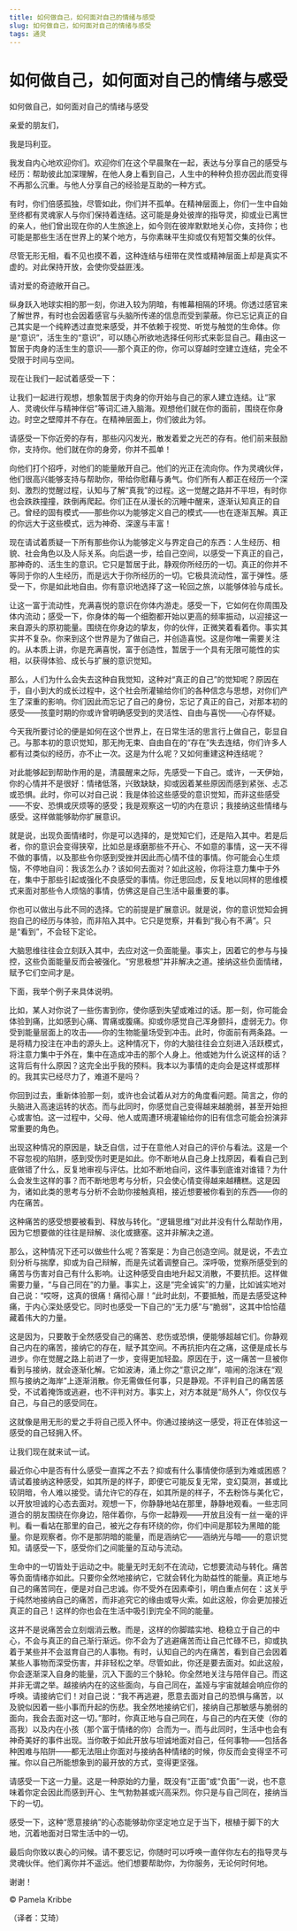 ```yaml
--- 
title: 如何做自己，如何面对自己的情绪与感受 
slug: 如何做自己，如何面对自己的情绪与感受 
tags: 通灵 
--- 
```

# 如何做自己，如何面对自己的情绪与感受

如何做自己，如何面对自己的情绪与感受

亲爱的朋友们，

我是玛利亚。

我发自内心地欢迎你们。欢迎你们在这个早晨聚在一起，表达与分享自己的感受与经历：帮助彼此加深理解，在他人身上看到自己，人生中的种种负担亦因此而变得不再那么沉重。与他人分享自己的经验是互助的一种方式。

有时，你们倍感孤独，尽管如此，你们并不孤单。在精神层面上，你们一生中自始至终都有灵魂家人与你们保持着连结。这可能是身处彼岸的指导灵，抑或业已离世的亲人，他们曾出现在你的人生旅途上，如今则在彼岸默默地关心你，支持你；也可能是那些生活在世界上的某个地方，与你素昧平生抑或仅有短暂交集的伙伴。

尽管无形无相，看不见也摸不着，这种连结与纽带在灵性或精神层面上却是真实不虚的。对此保持开放，会使你受益匪浅。

请对爱的奇迹敞开自己。

纵身跃入地球实相的那一刻，你进入较为阴暗，有帷幕相隔的环境。你透过感官来了解世界，有时也会因着感官与头脑所传递的信息而受到蒙蔽。你已忘记真正的自己其实是一个纯粹透过直觉来感受，并不依赖于视觉、听觉与触觉的生命体。你是“意识”，活生生的“意识”，可以随心所欲地选择任何形式来彰显自己。藉由这一暂居于肉身的活生生的意识——那个真正的你，你可以穿越时空建立连结，完全不受限于时间与空间。

现在让我们一起试着感受一下：

让我们一起进行观想，想象暂居于肉身的你开始与自己的家人建立连结。让“家人、灵魂伙伴与精神伴侣”等词汇进入脑海。观想他们就在你的面前，围绕在你身边。时空之壁障并不存在。在精神层面上，你们彼此为邻。

请感受一下你近旁的存有，那些闪闪发光，散发着爱之光芒的存有。他们前来鼓励你，支持你。他们就在你的身旁，你并不孤单！

向他们打个招呼，对他们的能量敞开自己。他们的光正在流向你。作为灵魂伙伴，他们很高兴能够支持与帮助你，带给你慰藉与勇气。你们所有人都正在经历一个深刻、激烈的觉醒过程，认知与了解“真我”的过程。这一觉醒之路并不平坦，有时你也会跌跌撞撞，跌倒再爬起。你们正在从漫长的沉睡中醒来，逐渐认知真正的自己。曾经的固有模式——那些你以为能够定义自己的模式——也在逐渐瓦解。真正的你远大于这些模式，远为神奇、深邃与丰富！

现在请试着质疑一下所有那些你认为能够定义与界定自己的东西：人生经历、相貌、社会角色以及人际关系。向后退一步，给自己空间，以感受一下真正的自己，那神奇的、活生生的意识。它只是暂居于此，静观你所经历的一切。真正的你并不等同于你的人生经历，而是远大于你所经历的一切。它极具流动性，富于弹性。感受一下，你是如此地自由。你有意识地选择了这一轮回之旅，以能够体验与成长。

让这一富于流动性，充满喜悦的意识在你体内游走。感受一下，它如何在你周围及体内流动；感受一下，你身体的每一个细胞都开始以更高的频率振动，以迎接这一来自源头的原初能量。围绕在你身边的挚友，你的伙伴，正微笑着看着你。事实其实并不复杂。你来到这个世界是为了做自己，并创造喜悦。这是你唯一需要关注的。从本质上讲，你是充满喜悦，富于创造性，暂居于一个具有无限可能性的实相，以获得体验、成长与扩展的意识觉知。

那么，人们为什么会失去这种自我觉知，这种对“真正的自己”的觉知呢？原因在于，自小到大的成长过程中，这个社会所灌输给你们的各种信念与思想，对你们产生了深重的影响。你们因此而忘记了自己的身份，忘记了真正的自己，对那本初的感受——孩童时期的你或许曾明确感受到的灵活性、自由与喜悦——心存怀疑。

今天我所要讨论的便是如何在这个世界上，在日常生活的思言行上做自己，彰显自己。与那本初的意识觉知，那无拘无束、自由自在的“存在”失去连结，你们许多人都有过类似的经历，亦不止一次。这是为什么呢？又如何重建这种连结呢？

对此能够起到帮助作用的是，清晨醒来之际，先感受一下自己。或许，一天伊始，你的心情并不是很好：情绪低落，兴致缺缺，抑或因着某些原因而感到紧张、忐忑或恐惧。此时，你可以对自己说：我是体验这些感受的意识觉知，而非这些感受——不安、恐惧或厌烦等的感受；我是观察这一切的内在意识；我接纳这些情绪与感受。这样做能够助你扩展意识。

就是说，出现负面情绪时，你是可以选择的，是觉知它们，还是陷入其中。若是后者，你的意识会变得狭窄，比如总是琢磨那些不开心、不如意的事情，这一天不得不做的事情，以及那些令你感到受挫并因此而心情不佳的事情。你可能会心生烦恼，不停地自问：我该怎么办？该如何去面对？如此这般，你将注意力集中于外在，集中于那些引起或强化不良感受的事情。你迁思回虑，反复地以同样的思维模式来面对那些令人烦恼的事情，仿佛这是自己生活中最重要的事。

你也可以做出与此不同的选择。它的前提是扩展意识。就是说，你的意识觉知会拥抱自己的经历与体验，而非陷入其中。它只是觉察，并看到“我心有不满”。只是“看到”，不会轻下定论。

大脑思维往往会立刻跃入其中，去应对这一负面能量。事实上，因着它的参与与操控，这些负面能量反而会被强化。“穷思极想”并非解决之道。接纳这些负面情绪，赋予它们空间才是。

下面，我举个例子来具体说明。

比如，某人对你说了一些伤害到你，使你感到失望或难过的话。那一刻，你可能会体验到痛，比如感到心痛、胃痛或腹痛。抑或你感觉自己浑身颤抖，虚弱无力。你受到能量层面上的攻击——你的生物能量场受到冲击。此时，你面前有两条路。一是将精力投注在冲击的源头上。这种情况下，你的大脑往往会立刻进入活跃模式，将注意力集中于外在，集中在造成冲击的那个人身上。他或她为什么说这样的话？这背后有什么原因？这完全出乎我的预料。我本以为事情的走向会是这样或那样的。我其实已经尽力了，难道不是吗？

你回到过去，重新体验那一刻，或许也会试着从对方的角度看问题。简言之，你的头脑进入高速运转的状态。而与此同时，你感觉自己变得越来越脆弱，甚至开始担心或害怕。这一过程中，父母、他人或周遭环境灌输给你的旧有信念可能会扮演非常重要的角色。

出现这种情况的原因是，缺乏自信，过于在意他人对自己的评价与看法。这是一个不容忽视的陷阱，感到受伤时更是如此。你不断地从自己身上找原因，看看自己到底做错了什么，反复地审视与评估。比如不断地自问，这件事到底谁对谁错？为什么会发生这样的事？而不断地思考与分析，只会使心情变得越来越糟糕。这是因为，诸如此类的思考与分析不会助你接触真相，接近想要被你看到的东西——你的内在痛苦。

这种痛苦的感受想要被看到、释放与转化。“逻辑思维”对此并没有什么帮助作用，因为它想要做的往往是辩解、淡化或搪塞。这并非解决之道。

那么，这种情况下还可以做些什么呢？答案是：为自己创造空间。就是说，不去立刻分析与揣摩，抑或为自己辩解，而是先试着调整自己。深呼吸，觉察所感受到的痛苦与伤害对自己有什么影响。让这种感受自由地升起又消散，不要抗拒。这样做需要力量，“与自己同在”的力量。事实上，这是“完全诚实”的力量，比如诚实地对自己说：“哎呀，这真的很痛！痛彻心扉！”此时此刻，不要抵触，而是去感受这种痛，于内心深处感受它。同时也感受一下自己的“无力感”与“脆弱”，这其中恰恰蕴藏着伟大的力量。

这是因为，只要敢于全然感受自己的痛苦、悲伤或恐惧，便能够超越它们。你静观自己内在的痛苦，接纳它的存在，赋予其空间。不再抗拒内在之痛，这便是成长与进步。你在觉醒之路上前进了一步，变得更加轻盈。原因在于，这一痛苦一旦被你看到与接纳，就会逐渐化解。它如波涛，涌上你之“意识之岸”，喧闹的泡沫在“观照与接纳之海岸”上逐渐消散。你无需做任何事，只是静观。不评判自己的痛苦感受，不试着掩饰或逃避，也不评判对方。事实上，对方本就是“局外人”，你仅仅与自己，与自己的感受同在。

这就像是用无形的爱之手将自己揽入怀中。你通过接纳这一感受，将正在体验这一感受的自己轻拥入怀。

让我们现在就来试一试。

最近你心中是否有什么感受一直挥之不去？抑或有什么事情使你感到为难或困惑？请试着接纳这种感受，如其所是的样子，即便它可能反复无常，变幻莫测，甚或比较阴暗，令人难以接受。请允许它的存在，如其所是的样子，不去粉饰与美化它，以开放坦诚的心态去面对。观想一下，你静静地站在那里，静静地观看。一些志同道合的朋友围绕在你身边，陪伴着你，与你一起静观——开放且没有一丝一毫的评判。看一看站在那里的自己，被光之存有环绕的你，你们中间是那较为黑暗的能量。你是观察者。你不是那阴暗的能量，而是涵纳它——涵纳光与暗——的意识觉知。请感受一下，感受你们之间能量的互动与流动。

生命中的一切皆处于运动之中。能量无时无刻不在流动，它想要流动与转化。痛苦等负面情绪亦如此。只要你全然地接纳它，它就会转化为助益性的能量。真正地与自己的痛苦同在，便是对自己忠诚。你不受外在因素牵引，明白重点何在：这关乎于纯然地接纳自己的痛苦，而非追究它的缘由或导火索。如此这般，你会更加接近真正的自己！这样的你也会在生活中吸引到完全不同的能量。

这并不是说痛苦会立刻烟消云散。而是，这样的你脚踏实地、稳稳立于自己的中心，不会与真正的自己渐行渐远。你不会为了逃避痛苦而让自己忙碌不已，抑或执着于某些并不会滋育自己的人事物。有时，认知自己的内在痛苦，看到自己会因着某些人事物而深受伤害，并非轻松之举。尽管如此，你还是要去面对。如此这般，你会逐渐深入自身的能量，沉入下面的三个脉轮。你全然地关注与陪伴自己。而这并非无谓之举。越接纳内在的这些面向，与自己同在，盖娅与宇宙就越会响应你的呼唤。请接纳它们！对自己说：“我不再逃避，愿意去面对自己的恐惧与痛苦，以及貌似因着一些小事而升起的伤悲。我全然地接纳它们，接纳自己那敏感与脆弱的面向，我会去面对这一切。”那时，你真正地与自己同在，与自己的内在天使（你的高我）以及内在小孩（那个富于情绪的你）合而为一。而与此同时，生活中也会有神奇美好的事件出现。当你敢于如此开放与坦诚地面对自己，任何事物——包括各种困难与陷阱——都无法阻止你面对与接纳各种情绪的时候，你反而会变得坚不可摧。你以自己所能想象到的最开放的方式，变得更坚强。

请感受一下这一力量。这是一种原始的力量，既没有“正面”或“负面”一说，也不意味着你定会因此而感到开心、生气勃勃甚或兴高采烈。你只是与自己同在，接纳当下的一切。

感受一下，这种“愿意接纳”的心态能够助你坚定地立足于当下，根植于脚下的大地，沉着地面对日常生活中的一切。

最后向你致以衷心的问候。请不要忘记，你随时可以呼唤一直伴你左右的指导灵与灵魂伙伴。他们离你并不遥远。他们想要帮助你，为你服务，无论何时何地。

谢谢！

© Pamela Kribbe

（译者：艾琦）